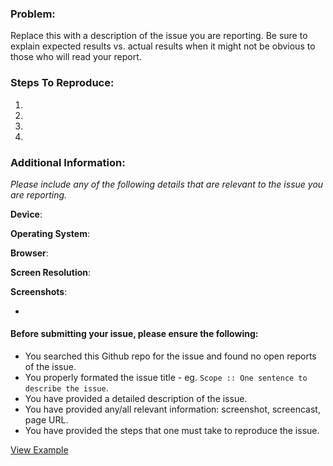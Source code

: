 ### Problem:

Replace this with a description of the issue you are reporting. Be sure to explain expected results vs. actual results when it might not be obvious to those who will read your report.


### Steps To Reproduce:
1.
2.
3.
4.


### Additional Information:

*Please include any of the following details that are relevant to the issue you are reporting.*

**Device**:

**Operating System**:

**Browser**:

**Screen Resolution**:

**Screenshots**:

-

#### Before submitting your issue, please ensure the following:

* You searched this Github repo for the issue and found no open reports of the issue.
* You properly formated the issue title - eg. `Scope :: One sentence to describe the issue`.
* You have provided a detailed description of the issue.
* You have provided any/all relevant information: screenshot, screencast, page URL.
* You have provided the steps that one must take to reproduce the issue.

[View Example](https://github.com/elegantthemes/Divi-Beta/tree/master/.github/ISSUE_EXAMPLE.md)
